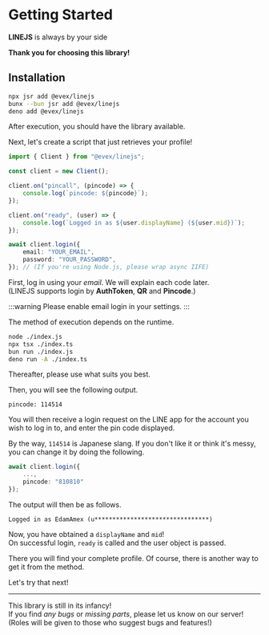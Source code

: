 # Getting Started
<b>LINEJS</b> is always by your side

<b>Thank you for choosing this library!</b>

## Installation

```bash
npx jsr add @evex/linejs
bunx --bun jsr add @evex/linejs
deno add @evex/linejs
```

After execution, you should have the library available.  

Next, let's create a script that just retrieves your profile!  
```ts
import { Client } from "@evex/linejs";

const client = new Client();

client.on("pincall", (pincode) => {
	console.log(`pincode: ${pincode}`);
});

client.on("ready", (user) => {
	console.log(`Logged in as ${user.displayName} (${user.mid})`);
});

await client.login({
	email: "YOUR_EMAIL",
	password: "YOUR_PASSWORD",
}); // (If you're using Node.js, please wrap async IIFE)
```

First, log in using your *email*. We will explain each code later.  
(LINEJS supports login by **AuthToken**, **QR** and **Pincode**.)

:::warning
Please enable email login in your settings.
:::

The method of execution depends on the runtime.

```bash
node ./index.js
npx tsx ./index.ts
bun run ./index.js
deno run -A ./index.ts
```

Thereafter, please use what suits you best.

Then, you will see the following output.

```console
pincode: 114514
```

You will then receive a login request on the LINE app for the account you wish to log in to, and enter the pin code displayed.  

By the way, `114514` is Japanese slang.
If you don't like it or think it's messy, you can change it by doing the following.

```ts
await client.login({
	...,
    pincode: "810810"
});
```

The output will then be as follows.

```console
Logged in as EdamAmex (u********************************)
```

Now, you have obtained a `displayName` and `mid`!  
On successful login, `ready` is called and the user object is passed. 

There you will find your complete profile.
Of course, there is another way to get it from the method.  

Let's try that next!

---

This library is still in its infancy!  
If you find <i>any bugs</i> or <i>missing parts</i>, please let us know on our server! 
(Roles will be given to those who suggest bugs and features!)